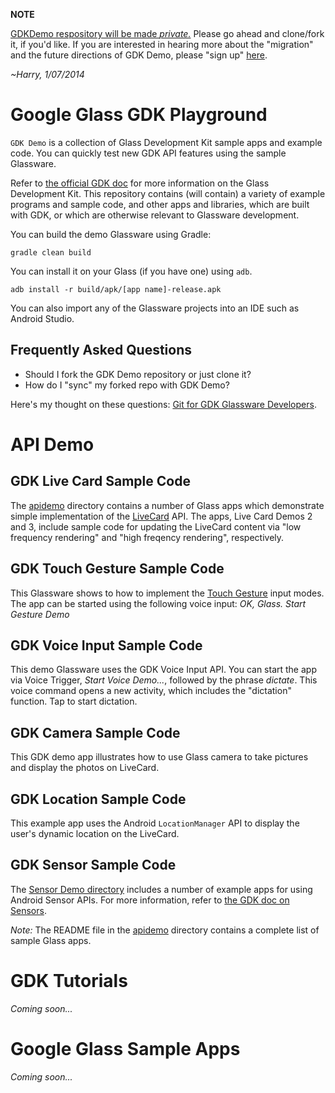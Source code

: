 **NOTE**

[GDKDemo respository will be made _private._](http://blog.glassdiary.com/post/72696029074/announcing-glass-luck-club-for-glassware)
Please go ahead and clone/fork it, if you'd like.
If you are interested in hearing more about the "migration" and the future directions of GDK Demo,
please "sign up" [here](http://www.glassluck.com/). 

_~Harry, 1/07/2014_




Google Glass GDK Playground
=======

`GDK Demo` is a collection of Glass Development Kit sample apps and example code.
You can quickly test new GDK API features using the sample Glassware.

Refer to [the official GDK doc](https://developers.google.com/glass/develop/gdk/index)
for more information on the Glass Development Kit.
This repository contains (will contain) a variety of example programs and sample code,
and other apps and libraries, which are built with GDK,
or which are otherwise relevant to Glassware development.


You can build the demo Glassware using Gradle:

    gradle clean build

You can install it on your Glass (if you have one) using `adb`.

    adb install -r build/apk/[app name]-release.apk


You can also import any of the Glassware projects
into an IDE such as Android Studio.



## Frequently Asked Questions

* Should I fork the GDK Demo repository or just clone it?
* How do I "sync" my forked repo with GDK Demo?

Here's my thought on these questions:
[Git for GDK Glassware Developers](http://blog.glassdiary.com/post/70034111310/git-for-gdk-glassware-developers).




# API Demo

## GDK Live Card Sample Code

The [apidemo](https://github.com/harrywye/gdkdemo/tree/master/apidemo) directory contains a number of Glass apps
which demonstrate simple implementation of the 
[LiveCard](https://developers.google.com/glass/develop/gdk/ui/live-cards) API.
The apps, Live Card Demos 2 and 3, include sample code
for updating the LiveCard content via "low frequency rendering"
and "high freqency rendering", respectively.


## GDK Touch Gesture Sample Code

This Glassware shows to how to implement
the [Touch Gesture](https://developers.google.com/glass/develop/gdk/input/touch) input modes.
The app can be started using the following voice input:  _OK, Glass._ _Start Gesture Demo_


## GDK Voice Input Sample Code

This demo Glassware uses the GDK Voice Input API.
You can start the app via Voice Trigger, _Start Voice Demo..._, followed by the phrase _dictate_.
This voice command opens a new activity, 
which includes the "dictation" function.
Tap to start dictation.


## GDK Camera Sample Code

This GDK demo app illustrates how to use Glass camera to take pictures
and display the photos on LiveCard.


## GDK Location Sample Code

This example app uses the Android `LocationManager` API
to display the user's dynamic location on the LiveCard.



## GDK Sensor Sample Code

The [Sensor Demo directory](https://github.com/harrywye/gdkdemo/tree/master/apidemo/sensordemo)
includes a number of example apps for using Android Sensor APIs.
For more information, refer to
[the GDK doc on Sensors](https://developers.google.com/glass/develop/gdk/location-sensors/index).


_Note:_ The README file in the [apidemo](https://github.com/harrywye/gdkdemo/tree/master/apidemo) directory
contains a complete list of sample Glass apps.




# GDK Tutorials

_Coming soon..._



# Google Glass Sample Apps

_Coming soon..._





